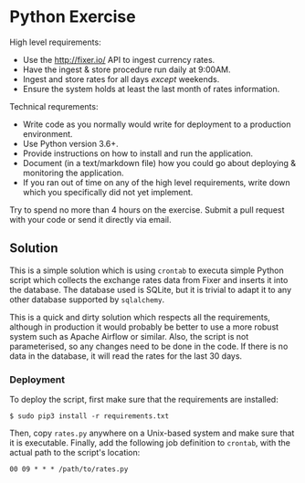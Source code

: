 # Python Exercise

High level requirements:

- Use the http://fixer.io/ API to ingest currency rates.
- Have the ingest & store procedure run daily at 9:00AM.
- Ingest and store rates for all days *except* weekends.
- Ensure the system holds at least the last month of rates information.

Technical requrements:

- Write code as you normally would write for deployment to a production environment.
- Use Python version 3.6+.
- Provide instructions on how to install and run the application.
- Document (in a text/markdown file) how you could go about deploying & monitoring the application.
- If you ran out of time on any of the high level requirements, write down which you specifically did not yet implement.

Try to spend no more than 4 hours on the exercise. Submit a pull request with your code or send it directly via email.


## Solution

This is a simple solution which is using `crontab` to executa simple Python script which collects the exchange rates
data from Fixer and inserts it into the database. The database used is SQLite, but it is trivial to adapt it to any
other database supported by `sqlalchemy`.

This is a quick and dirty solution which respects all the requirements, although in production it would probably be
better to use a more robust system such as Apache Airflow or similar. Also, the script is not parameterised, so any
changes need to be done in the code. If there is no data in the database, it will read the rates for the last 30 days.

### Deployment

To deploy the script, first make sure that the requirements are installed:

    $ sudo pip3 install -r requirements.txt

Then, copy `rates.py` anywhere on a Unix-based system and make sure that it is executable. Finally, add the
following job definition to `crontab`, with the actual path to the script's location:

    00 09 * * * /path/to/rates.py
